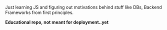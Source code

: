 Just learning JS and figuring out motivations behind stuff like DBs, Backend Frameworks from first principles.


**Educational repo, not meant for deployment..yet**